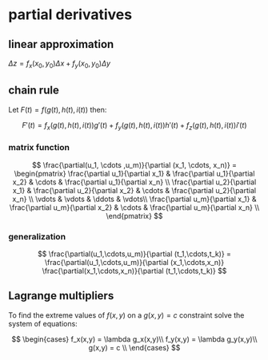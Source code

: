 # partial derivatives

## linear approximation

$\Delta z = f_x(x_0, y_0)\Delta x + f_y(x_0, y_0)\Delta y$

## chain rule

Let $F(t) = f(g(t), h(t), i(t))$ then:

$$
F'(t) = f_x(g(t), h(t), i(t))g'(t) + f_y(g(t), h(t), i(t))h'(t) + f_z(g(t), h(t), i(t))i'(t)
$$

### matrix function

$$
\frac{\partial(u_1, \cdots ,u_m)}{\partial (x_1, \cdots, x_n)} =
\begin{pmatrix}
	\frac{\partial u_1}{\partial x_1} & \frac{\partial u_1}{\partial x_2} & \cdots & \frac{\partial u_1}{\partial x_n} \\
	\frac{\partial u_2}{\partial x_1} & \frac{\partial u_2}{\partial x_2} & \cdots & \frac{\partial u_2}{\partial x_n} \\
	\vdots & \vdots & \ddots & \vdots\\
	\frac{\partial u_m}{\partial x_1} & \frac{\partial u_m}{\partial x_2} & \cdots & \frac{\partial u_m}{\partial x_n} \\
\end{pmatrix}
$$

### generalization

$$
\frac{\partial(u_1,\cdots,u_m)}{\partial (t_1,\cdots,t_k)} =
\frac{\partial(u_1,\cdots,u_m)}{\partial (x_1,\cdots,x_n)}
\frac{\partial(x_1,\cdots,x_n)}{\partial (t_1,\cdots,t_k)}
$$

## Lagrange multipliers

To find the extreme values of $f(x,y)$ on a $g(x,y) = c$ constraint solve the system of equations:

$$
\begin{cases}
	f_x(x,y) = \lambda g_x(x,y)\\
	f_y(x,y) = \lambda g_y(x,y)\\
	g(x,y) = c \\
\end{cases}
$$
